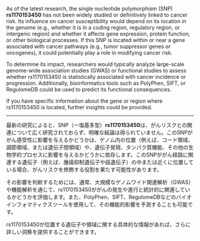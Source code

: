 As of the latest research, the single nucleotide polymorphism (SNP) **rs1170153450** has not been widely studied or definitively linked to cancer risk. Its influence on cancer susceptibility would depend on its location in the genome (e.g., whether it is in a coding region, regulatory region, or intergenic region) and whether it affects gene expression, protein function, or other biological processes. If this SNP is located within or near a gene associated with cancer pathways (e.g., tumor suppressor genes or oncogenes), it could potentially play a role in modifying cancer risk.

To determine its impact, researchers would typically analyze large-scale genome-wide association studies (GWAS) or functional studies to assess whether rs1170153450 is statistically associated with cancer incidence or progression. Additionally, bioinformatics tools such as PolyPhen, SIFT, or RegulomeDB could be used to predict its functional consequences.

If you have specific information about the gene or region where rs1170153450 is located, further insights could be provided.

---

最新の研究によると、SNP（一塩基多型）**rs1170153450**は、がんリスクとの関連について広く研究されておらず、明確な結論は得られていません。このSNPががん感受性に影響を与えるかどうかは、ゲノム内の位置（例えば、コード領域、調節領域、または遺伝子間領域）や、遺伝子発現、タンパク質機能、その他の生物学的プロセスに影響を与えるかどうかに依存します。このSNPががん経路に関連する遺伝子（例えば、腫瘍抑制遺伝子や癌遺伝子）の中または近くに位置している場合、がんリスクを修飾する役割を果たす可能性があります。

その影響を判断するためには、通常、大規模なゲノムワイド関連解析（GWAS）や機能解析を通じて、rs1170153450ががんの発生や進行と統計的に関連しているかどうかを評価します。また、PolyPhen、SIFT、RegulomeDBなどのバイオインフォマティクスツールを使用して、その機能的影響を予測することも可能です。

rs1170153450が位置する遺伝子や領域に関する具体的な情報があれば、さらに詳しい洞察を提供することができます。